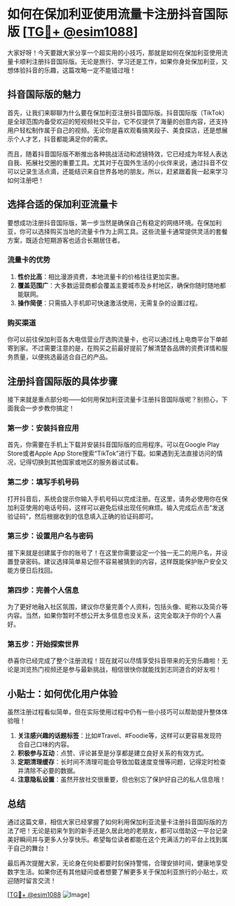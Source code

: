 # 如何在保加利亚使用流量卡注册抖音国际版 [[TG💪+ @esim1088](https://t.me/s/esim1088)]

大家好呀！今天要跟大家分享一个超实用的小技巧，那就是如何在保加利亚使用流量卡顺利注册抖音国际版。无论是旅行、学习还是工作，如果你身处保加利亚，又想体验抖音的乐趣，这篇攻略一定不能错过哦！

## 抖音国际版的魅力

首先，让我们来聊聊为什么要在保加利亚注册抖音国际版。抖音国际版（TikTok）是全球范围内备受欢迎的短视频社交平台，它不仅提供了海量的创意内容，还支持用户轻松制作属于自己的视频。无论你是喜欢观看搞笑段子、美食探店，还是想展示个人才艺，抖音都能满足你的需求。

而且，随着抖音国际版不断推出各种挑战活动和滤镜特效，它已经成为年轻人表达自我、拓展社交圈的重要工具。尤其对于在国外生活的小伙伴来说，通过抖音不仅可以记录生活点滴，还能结识来自世界各地的朋友。所以，赶紧跟着我一起来学习如何注册吧！

## 选择合适的保加利亚流量卡

要想成功注册抖音国际版，第一步当然是确保自己有稳定的网络环境。在保加利亚，你可以选择购买当地的流量卡作为上网工具。这些流量卡通常提供灵活的套餐方案，既适合短期游客也适合长期居住者。

### 流量卡的优势

1. **性价比高**：相比漫游资费，本地流量卡的价格往往更加实惠。
2. **覆盖范围广**：大多数运营商都会覆盖主要城市及乡村地区，确保你随时随地都能联网。
3. **操作简便**：只需插入手机即可快速激活使用，无需复杂的设置过程。

### 购买渠道

你可以前往保加利亚各大电信营业厅选购流量卡，也可以通过线上电商平台下单邮寄到家。不过需要注意的是，在购买之前最好提前了解清楚各品牌的资费详情和服务质量，以便挑选最适合自己的产品。

## 注册抖音国际版的具体步骤

接下来就是重点部分啦——如何用保加利亚流量卡注册抖音国际版呢？别担心，下面我会一步步教你搞定！

### 第一步：安装抖音应用

首先，你需要在手机上下载并安装抖音国际版的应用程序。可以在Google Play Store或者Apple App Store搜索“TikTok”进行下载。如果遇到无法直接访问的情况，记得切换到其他国家或地区的服务器试试看。

### 第二步：填写手机号码

打开抖音后，系统会提示你输入手机号码以完成注册。在这里，请务必使用你在保加利亚使用的电话号码，这样可以避免后续出现任何麻烦。输入完成后点击“发送验证码”，然后根据收到的信息填入正确的验证码即可。

### 第三步：设置用户名与密码

接下来就是创建属于你的账号了！在这里你需要设定一个独一无二的用户名，并设置登录密码。建议选择简单易记但不容易被猜到的内容，这样既能保护账户安全又能方便日后找回。

### 第四步：完善个人信息

为了更好地融入社区氛围，建议你尽量完善个人资料，包括头像、昵称以及简介等内容。当然，如果你暂时不想公开太多信息也没关系，这完全取决于你的个人喜好。

### 第五步：开始探索世界

恭喜你已经完成了整个注册流程！现在就可以尽情享受抖音带来的无穷乐趣啦！无论是浏览热门视频还是参与最新挑战，相信很快你就能找到志同道合的好友啦！

## 小贴士：如何优化用户体验

虽然注册过程看似简单，但在实际使用过程中仍有一些小技巧可以帮助提升整体体验哦！

1. **关注感兴趣的话题标签**：比如#Travel、#Foodie等，这样可以更容易发现符合自己口味的内容。
2. **积极参与互动**：点赞、评论甚至是分享都是建立良好关系的有效方式。
3. **定期清理缓存**：长时间不清理可能会导致加载速度变慢等问题，记得定时检查并清除不必要的数据。
4. **注意隐私设置**：虽然开放社交很重要，但也别忘了保护好自己的私人信息哦！

## 总结

通过这篇文章，相信大家已经掌握了如何利用保加利亚流量卡注册抖音国际版的方法了吧！无论是初来乍到的新手还是久居此地的老朋友，都可以借助这一平台记录美好瞬间并与更多人分享快乐。希望每位读者都能在这个充满活力的平台上找到属于自己的舞台！

最后再次提醒大家，无论身在何处都要时刻保持警惕，合理安排时间，健康地享受数字生活。如果你还有其他疑问或者想要了解更多关于保加利亚旅行的小贴士，欢迎随时留言交流！

[[TG💪+ @esim1088](https://t.me/s/esim1088) ![Image](https://i.postimg.cc/4NQfJmqS/Snipaste-2025-05-13-00-14-12.png)]